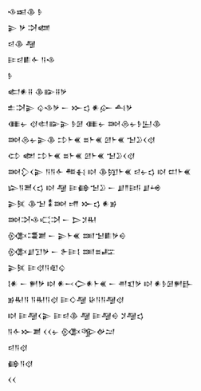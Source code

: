 <div class='block'>
<div class='line'>𒈾𒀜𒆠 𒊩</div>
<div class='line'>𒉌 𒃻 𒋫𒅘</div>
<div class='line'>𒁀𒆠 𒆷</div>
<div class='line'>𒄿𒁀𒀾𒅆 𒀀𒈾</div>
<div class='line'>𒊩</div>
<div class='line'>𒅗𒀭𒍝 𒆠𒅔𒍝𒃻</div>
<div class='line'>𒉺𒋫𒉌 𒌒𒈾𒃻 𒀸 𒁍𒌓 𒀭𒅎 𒋀𒃻</div>
<div class='line'>𒈪𒉡 𒋼𒊕𒅔𒉌 𒊩𒌆 𒈪𒉡 𒇷𒁲𒉡𒊩𒌨𒆠</div>
<div class='line'>𒇷𒁲𒉡𒉌𒆠 𒄞𒈨𒌍 𒊺𒈨𒌍 𒇻𒈨𒌍 𒈠𒊒𒌋𒋼</div>
<div class='line'>𒌌 𒅥 𒄞𒈨𒌍 𒊺𒈨𒌍 𒇻𒈨𒌍 𒈠𒊒𒌋𒋼</div>
<div class='line'>𒇷𒁷𒌋𒉌 𒀀𒀀𒅆 𒍣𒈬 𒊭 𒆠𒂖𒈨𒌍 𒁀𒉡𒌓 𒊭 𒄨𒈨𒌍</div>
<div class='line'>𒇽𒀀𒍪𒌋𒌓 𒊭 𒆷 𒄿𒂵𒈠𒊒 𒀸 𒋗𒈫𒅀 𒋗𒆲</div>
<div class='line'>𒉌𒍮 𒆠𒈠 𒀮𒇷 𒋬 𒁍𒌓 𒀭𒂊</div>
<div class='line'>𒇷𒋫𒈾𒄣𒋫 𒀸 𒆕𒋡𒊑</div>
<div class='line'>𒍜𒃮𒋢 𒀸 𒉌𒈨𒌍 𒌅𒈠𒀾𒃻𒀪</div>
<div class='line'>𒍜𒋗𒋛𒃻 𒀸 𒉿𒄿𒋙 𒌅𒊺𒊐</div>
<div class='line'>𒉌𒍮 𒄿𒋼𒀀𒊏𒌒</div>
<div class='line'>𒋙𒀭 𒀸 𒂍𒃻 𒊭 𒀭𒁁𒀖𒀭𒈨𒌍 𒀸 𒉣𒇬𒃻 𒊭 𒀭𒊩𒌆𒂍𒃲</div>
<div class='line'>𒂊𒊑𒀀 𒀀𒊑𒀀𒋼 𒄿𒄭𒆷 𒄩𒀀𒀀𒆷𒋼</div>
<div class='line'>𒊭 𒄿𒆷𒌋𒉌 𒄿𒁀𒆠 𒆷 𒄿𒆷𒀪 𒋡𒆷𒌓</div>
<div class='line'>𒀀𒅆𒁍𒋢 𒌋𒌋𒉡 𒍜𒄊𒉻𒁺</div>
<div class='line'>𒁀𒀀𒋼</div>
<div class='line'>𒂵𒀀𒋼</div>
<div class='line'>𒌋𒌋</div>
</div>